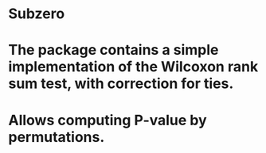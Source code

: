 # Subzero

# The package contains a simple implementation of the Wilcoxon rank sum test, with correction for ties.
# Allows computing P-value by permutations. 
